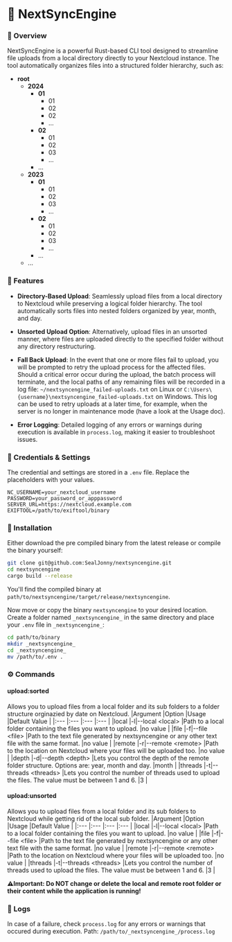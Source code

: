 # 🚀 NextSyncEngine

### 📖 Overview

NextSyncEngine is a powerful Rust-based CLI tool designed to streamline file uploads from a local directory directly to your Nextcloud instance. The tool automatically organizes files into a structured folder hierarchy, such as:

- **root**
  - **2024**
    - **01**
      - 01
      - 02
      - 02
      - ...
    - **02**
      - 01
      - 02
      - 03
      - ...
    - ...
  - **2023**
    - **01**
      - 01
      - 02
      - 03
      - ...
    - **02**
      - 01
      - 02
      - 03
      - ...
    - ...
  - ...


### 🚀 Features

- **Directory-Based Upload**: Seamlessly upload files from a local directory to Nextcloud while preserving a logical folder hierarchy. The tool automatically sorts files into nested folders organized by year, month, and day.

- **Unsorted Upload Option**: Alternatively, upload files in an unsorted manner, where files are uploaded directly to the specified folder without any directory restructuring.

- **Fall Back Upload**: In the event that one or more files fail to upload, you will be prompted to retry the upload process for the affected files. Should a critical error occur during the upload, the batch process will terminate, and the local paths of any remaining files will be recorded in a log file: `~/nextsyncengine_failed-uploads.txt` on Linux or `C:\Users\{username}\nextsyncengine_failed-uploads.txt` on Windows. This log can be used to retry uploads at a later time, for example, when the server is no longer in maintenance mode (have a look at the Usage doc).

- **Error Logging**: Detailed logging of any errors or warnings during execution is available in `process.log`, making it easier to troubleshoot issues.

### 🔐 Credentials & Settings
The credential and settings  are stored in a `.env` file. Replace the placeholders with your values.

```plaintext
NC_USERNAME=your_nextcloud_username
PASSWORD=your_password_or_apppassword
SERVER_URL=https://nextcloud.example.com
EXIFTOOL=/path/to/exiftool/binary
```

### 🔧 Installation
Either download the pre compiled binary from the latest release or compile the binary yourself:
```bash
git clone git@github.com:SealJonny/nextsyncengine.git
cd nextsyncengine
cargo build --release
```
You'll find the compiled binary at `path/to/nextsyncengine/target/release/nextsyncengine`.

Now move or copy the binary `nextsyncengine` to your desired location.
Create a folder named `_nextsyncengine_` in the same directory and place your `.env` file in `_nextsyncengine_`:
```bash
cd path/to/binary
mkdir _nextsyncengine_
cd _nextsyncengine_
mv /path/to/.env .
```

### ⚙️ Commands
#### upload:sorted
Allows you to upload files from a local folder and its sub folders to a folder structure orginazied by date on Nextcloud.
|Argument     |Option                                   |Usage                                                                                                |Default Value  |
|:---         |:---                                     |:---                                                                                                 |:---           |
|local        |-l\|--local &lt;local&gt;                |Path to a local folder containing the files you want to upload.                                      |no value       |
|file         |-f\|--file &lt;file&gt;                  |Path to the text file generated by nextsyncengine or any other text file with the same format.       |no value       |
|remote       |-r\|--remote &lt;remote&gt;              |Path to the location on Nextcloud where your files will be uploaded too.                             |no value       |
|depth        |-d\|--depth &lt;depth&gt;                |Lets you control the depth of the remote folder structure. Options are: year, month and day.        |month          |
|threads      |-t\|--threads &lt;threads&gt;            |Lets you control the number of threads used to upload the files. The value must be between 1 and 6. |3              |

#### upload:unsorted
Allows you to upload files from a local folder and its sub folders to Nextcloud while getting rid of the local sub folder.
|Argument     |Option                                   |Usage                                                                                                |Default Value  |
|:---         |:---                                     |:---                                                                                                 |:---           |
|local        |-l\|--local &lt;local&gt;                |Path to a local folder containing the files you want to upload.                                      |no value       |
|file         |-f\|--file &lt;file&gt;                  |Path to the text file generated by nextsyncengine or any other text file with the same format.       |no value       |
|remote       |-r\|--remote &lt;remote&gt;              |Path to the location on Nextcloud where your files will be uploaded too.                             |no value       |
|threads      |-t\|--threads &lt;threads&gt;            |Lets you control the number of threads used to upload the files. The value must be between 1 and 6. |3              |

 **⚠️Important: Do NOT change or delete the local and remote root folder or their content while the application is running!**


### 📜 Logs
In case of a failure, check `process.log` for any errors or warnings that occured during execution.
Path: `/path/to/_nextsyncengine_/process.log`
